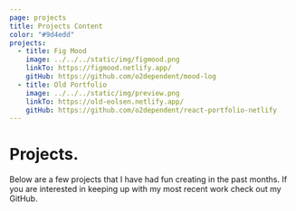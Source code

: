 ```yaml
---
page: projects
title: Projects Content
color: "#9d4edd"
projects:
  - title: Fig Mood
    image: ../../../static/img/figmood.png
    linkTo: https://figmood.netlify.app/
    gitHub: https://github.com/o2dependent/mood-log
  - title: Old Portfolio
    image: ../../../static/img/preview.png
    linkTo: https://old-eolsen.netlify.app/
    gitHub: https://github.com/o2dependent/react-portfolio-netlify
---
```

# Projects.

Below are a few projects that I have had fun creating in the past months. If you are interested in keeping up with my most recent work check out my [](https://github.com/o2dependent)GitHub.